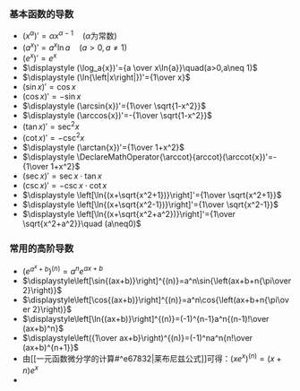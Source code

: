 ### 基本函数的导数
- $\displaystyle (x^\alpha)'=\alpha x^{\alpha -1}\quad(\alpha\text{为常数})$
- $\displaystyle (a^x)'=a^x\ln{a}\quad(a>0,a\neq 1)$
- $\displaystyle (e^x)'=e^x$
- $\displaystyle (\log_a{x})'={a \over x\ln{a}}\quad(a>0,a\neq 1)$
- $\displaystyle (\ln{\left|x\right|})'={1\over x}$
- $\displaystyle (\sin{x})'=\cos{x}$
- $\displaystyle (\cos{x})'=-\sin{x}$
- $\displaystyle (\arcsin{x})'={1\over \sqrt{1-x^2}}$
- $\displaystyle (\arccos{x})'=-{1\over \sqrt{1-x^2}}$
- $\displaystyle (\tan{x})'=\sec^2{x}$
- $\displaystyle (\cot{x})'=-\csc^2{x}$
- $\displaystyle (\arctan{x})'={1\over 1+x^2}$
- $\displaystyle \DeclareMathOperator{\arccot}{arccot}(\arccot{x})'=-{1\over 1+x^2}$
- $\displaystyle (\sec{x})'=\sec{x}\cdot \tan{x}$
- $\displaystyle (\csc{x})'=-\csc{x}\cdot \cot{x}$
- $\displaystyle \left[\ln{(x+\sqrt{x^2+1})}\right]'={1\over \sqrt{x^2+1}}$
- $\displaystyle \left[\ln{(x+\sqrt{x^2-1})}\right]'={1\over \sqrt{x^2-1}}$
- $\displaystyle \left[\ln{(x+\sqrt{x^2+a^2})}\right]'={1\over \sqrt{x^2+a^2}}\quad (a\neq0)$
### 常用的高阶导数
- $\displaystyle(e^{a^x+b})^{(n)}=a^ne^{ax+b}$
- $\displaystyle\left[\sin{(ax+b)}\right]^{(n)}=a^n\sin{\left(ax+b+n{\pi\over 2}\right)}$
- $\displaystyle\left[\cos{(ax+b)}\right]^{(n)}=a^n\cos{\left(ax+b+n{\pi\over 2}\right)}$
- $\displaystyle\left[\ln{(ax+b)}\right]^{(n)}=(-1)^{n-1}a^n{(n-1)!\over (ax+b)^n}$
- $\displaystyle\left({1\over ax+b}\right)^{(n)}=(-1)^na^n{n!\over (ax+b)^{n+1}}$
- 由[[一元函数微分学的计算#^e67832|莱布尼兹公式]]可得：$(xe^x)^{(n)}=(x+n)e^x$
- 